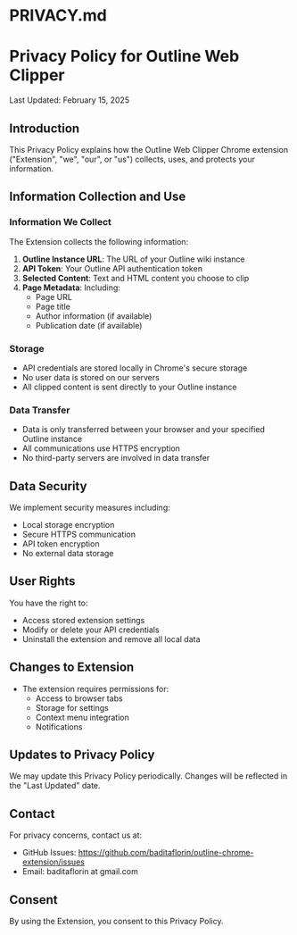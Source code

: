# PRIVACY.md

# Privacy Policy for Outline Web Clipper

Last Updated: February 15, 2025

## Introduction

This Privacy Policy explains how the Outline Web Clipper Chrome extension ("Extension", "we", "our", or "us") collects, uses, and protects your information.

## Information Collection and Use

### Information We Collect

The Extension collects the following information:

1. **Outline Instance URL**: The URL of your Outline wiki instance
2. **API Token**: Your Outline API authentication token
3. **Selected Content**: Text and HTML content you choose to clip
4. **Page Metadata**: Including:
    - Page URL
    - Page title
    - Author information (if available)
    - Publication date (if available)

### Storage

- API credentials are stored locally in Chrome's secure storage
- No user data is stored on our servers
- All clipped content is sent directly to your Outline instance

### Data Transfer

- Data is only transferred between your browser and your specified Outline instance
- All communications use HTTPS encryption
- No third-party servers are involved in data transfer

## Data Security

We implement security measures including:
- Local storage encryption
- Secure HTTPS communication
- API token encryption
- No external data storage

## User Rights

You have the right to:
- Access stored extension settings
- Modify or delete your API credentials
- Uninstall the extension and remove all local data

## Changes to Extension

- The extension requires permissions for:
    - Access to browser tabs
    - Storage for settings
    - Context menu integration
    - Notifications

## Updates to Privacy Policy

We may update this Privacy Policy periodically. Changes will be reflected in the "Last Updated" date.

## Contact

For privacy concerns, contact us at:
- GitHub Issues: https://github.com/baditaflorin/outline-chrome-extension/issues
- Email: baditaflorin at gmail.com

## Consent

By using the Extension, you consent to this Privacy Policy.